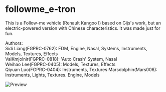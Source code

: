 # followme_e-tron  
This is a Follow-me vehicle (Renault Kangoo I) based on Gijs's work, but an electric-powered version with Chinese characteristics. It was made just for fun.  
    
Authors:   
Sidi Liang(FGPRC-0762): FDM, Engine, Nasal, Systems, Instruments, Models, Textures, Effects  
ValKmjolnir(FGPRC-0818): 'Auto Crash' System, Nasal  
Weihao Lee(FGPRC-0405): Models, Textures, Effects    
Qiyuan Luo(FGPRC-0404): Instruments, Textures
Marsdolphin(Mars006): Instruments, Lights, Textures. Engine, Models
  
  
![Preview](http://wiki.flightgear.org/images/5/51/Preview-etron.png)
